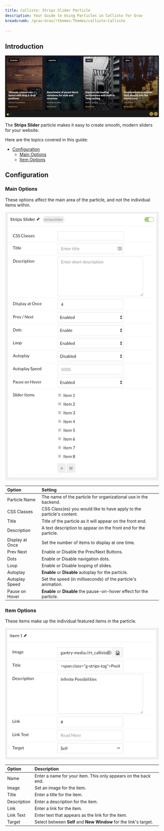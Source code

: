 ```yaml
---
title: Callisto: Strips Slider Particle
description: Your Guide to Using Particles in Callisto for Grav
breadcrumb: /grav:Grav/!themes:Themes/callisto:Callisto

---
```


## Introduction

![](assets/particle_stripsslider1.jpeg)

The **Strips Slider** particle makes it easy to create smooth, modern sliders for your website.

Here are the topics covered in this guide:

* [Configuration](#configuration)
    - [Main Options](#main-options)
    - [Item Options](#item-options)

## Configuration

### Main Options 

These options affect the main area of the particle, and not the individual items within.

![](assets/particle_stripsslider2.jpeg) 

| Option          | Setting                                                               |
| :-----          | :-----                                                                |
| Particle Name   | The name of the particle for organizational use in the backend.       |
| CSS Classes     | CSS Class(es) you would like to have apply to the particle's content. |
| Title           | Title of the particle as it will appear on the front end.             |
| Description     | A text description to appear on the front end for the particle.       |
| Display at Once | Set the number of items to display at one time.                       |
| Prev Next       | Enable or Disable the Prev/Next Buttons.                              |
| Dots            | Enable or Disable navigation dots.                                    |
| Loop            | Enable or Disable looping of slides.                                  |
| Autoplay        | **Enable** or **Disable** autoplay for the particle.                  |
| Autoplay Speed  | Set the speed (in milliseconds) of the particle's animation.          |
| Pause on Hover  | **Enable** or **Disable** the pause-on-hover effect for the particle. |

### Item Options

These items make up the individual featured items in the particle.

![](assets/particle_stripsslider3.jpeg)

| Option      | Description                                                       |
| :-----      | :-----                                                            |
| Name        | Enter a name for your item. This only appears on the back end.    |
| Image       | Set an image for the item.                                        |
| Title       | Enter a title for the item.                                       |
| Description | Enter a description for the item.                                 |
| Link        | Enter a link for the item.                                        |
| Link Text   | Enter text that appears as the link for the item.                 |
| Target      | Select between **Self** and **New Window** for the link's target. |
